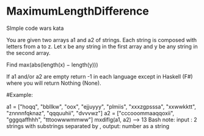 # MaximumLengthDifference
SImple code wars kata


You are given two arrays a1 and a2 of strings. Each string is composed with letters from a to z. Let x be any string in the first array and y be any string in the second array.

Find max(abs(length(x) − length(y)))

If a1 and/or a2 are empty return -1 in each language except in Haskell (F#) where you will return Nothing (None).

#Example:

a1 = ["hoqq", "bbllkw", "oox", "ejjuyyy", "plmiis", "xxxzgpsssa", "xxwwkktt", "znnnnfqknaz", "qqquuhii", "dvvvwz"]
a2 = ["cccooommaaqqoxii", "gggqaffhhh", "tttoowwwmmww"]
mxdiflg(a1, a2) --> 13
Bash note:
input : 2 strings with substrings separated by ,
output: number as a string
